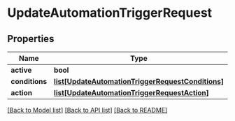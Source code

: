 # UpdateAutomationTriggerRequest

## Properties
Name | Type | Description | Notes
------------ | ------------- | ------------- | -------------
**active** | **bool** |  | [optional] 
**conditions** | [**list[UpdateAutomationTriggerRequestConditions]**](UpdateAutomationTriggerRequestConditions.md) |  | [optional] 
**action** | [**list[UpdateAutomationTriggerRequestAction]**](UpdateAutomationTriggerRequestAction.md) |  | [optional] 

[[Back to Model list]](../README.md#documentation-for-models) [[Back to API list]](../README.md#documentation-for-api-endpoints) [[Back to README]](../README.md)

